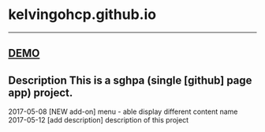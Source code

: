 # kelvingohcp.github.io
--------
[DEMO](https://kelvingohcp.github.io)
--------
Description 
This is a sghpa (single [github] page app) project.
--------
2017-05-08
[NEW add-on]
 menu - able display different content name
2017-05-12
[add description]
description of this project 
